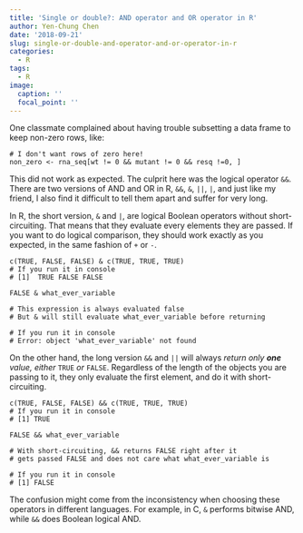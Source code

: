 ```yaml
---
title: 'Single or double?: AND operator and OR operator in R'
author: Yen-Chung Chen
date: '2018-09-21'
slug: single-or-double-and-operator-and-or-operator-in-r
categories:
  - R
tags:
  - R
image:
  caption: ''
  focal_point: ''
---
```

One classmate complained about having trouble subsetting a data frame to
keep non-zero rows, like:

```
# I don't want rows of zero here!
non_zero <- rna_seq[wt != 0 && mutant != 0 && resq !=0, ]
```

This did not work as expected. The culprit here was the logical operator
`&&`. There are two versions of AND and OR in R, `&&`, `&`, `||`, `|`,
and just like my friend, I also find it difficult to tell them apart and
suffer for very long.

In R, the short version, `&` and `|`, are logical Boolean operators
without short-circuiting. That means that they evaluate every elements
they are passed. If you want to do logical comparison, they should work
exactly as you expected, in the same fashion of `+` or `-`.

```
c(TRUE, FALSE, FALSE) & c(TRUE, TRUE, TRUE)
# If you run it in console
# [1]  TRUE FALSE FALSE

FALSE & what_ever_variable

# This expression is always evaluated false
# But & will still evaluate what_ever_variable before returning

# If you run it in console
# Error: object 'what_ever_variable' not found
```

On the other hand, the long version `&&` and `||` will always *return
only* ***one*** *value, either* `TRUE` *or* `FALSE`. Regardless of the
length of the objects you are passing to it, they only evaluate the
first element, and do it with short-circuiting.

```
c(TRUE, FALSE, FALSE) && c(TRUE, TRUE, TRUE)
# If you run it in console
# [1] TRUE

FALSE && what_ever_variable

# With short-circuiting, && returns FALSE right after it
# gets passed FALSE and does not care what what_ever_variable is

# If you run it in console
# [1] FALSE
```

The confusion might come from the inconsistency when choosing these
operators in different languages. For example, in C, `&` performs
bitwise AND, while `&&` does Boolean logical AND.
